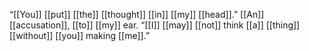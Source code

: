 “[[You]] [[put]] [[the]] [[thought]] [[in]] [[my]] [[head]].” [[An]] [[accusation]], [[to]] [[my]] ear. “[[I]] [[may]] [[not]] think [[a]] [[thing]] [[without]] [[you]] making [[me]].”